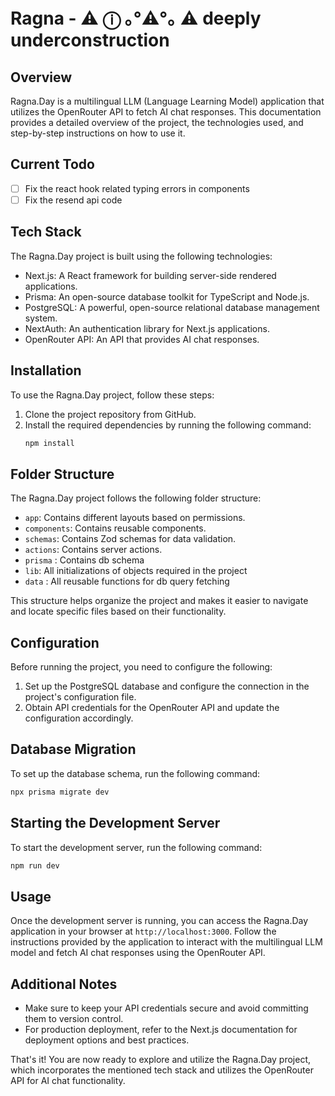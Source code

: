 # Ragna - ⚠︎ ⓘ ｡°⚠︎°｡ ⚠️ deeply underconstruction

## Overview

Ragna.Day is a multilingual LLM (Language Learning Model) application that utilizes the OpenRouter API to fetch AI chat responses. This documentation provides a detailed overview of the project, the technologies used, and step-by-step instructions on how to use it.

## Current Todo

- [ ] Fix the react hook related typing errors in components
- [ ] Fix the resend api code

## Tech Stack

The Ragna.Day project is built using the following technologies:

- Next.js: A React framework for building server-side rendered applications.
- Prisma: An open-source database toolkit for TypeScript and Node.js.
- PostgreSQL: A powerful, open-source relational database management system.
- NextAuth: An authentication library for Next.js applications.
- OpenRouter API: An API that provides AI chat responses.

## Installation

To use the Ragna.Day project, follow these steps:

1. Clone the project repository from GitHub.
2. Install the required dependencies by running the following command:
   ```bash
   npm install
   ```

## Folder Structure

The Ragna.Day project follows the following folder structure:

- `app`: Contains different layouts based on permissions.
- `components`: Contains reusable components.
- `schemas`: Contains Zod schemas for data validation.
- `actions`: Contains server actions.
- `prisma` : Contains db schema
- `lib`: All initializations of objects required in the project
- `data` : All reusable functions for db query fetching

This structure helps organize the project and makes it easier to navigate and locate specific files based on their functionality.

## Configuration

Before running the project, you need to configure the following:

1. Set up the PostgreSQL database and configure the connection in the project's configuration file.
2. Obtain API credentials for the OpenRouter API and update the configuration accordingly.

## Database Migration

To set up the database schema, run the following command:

```bash
npx prisma migrate dev
```

## Starting the Development Server

To start the development server, run the following command:

```bash
npm run dev
```

## Usage

Once the development server is running, you can access the Ragna.Day application in your browser at `http://localhost:3000`. Follow the instructions provided by the application to interact with the multilingual LLM model and fetch AI chat responses using the OpenRouter API.

## Additional Notes

- Make sure to keep your API credentials secure and avoid committing them to version control.
- For production deployment, refer to the Next.js documentation for deployment options and best practices.

That's it! You are now ready to explore and utilize the Ragna.Day project, which incorporates the mentioned tech stack and utilizes the OpenRouter API for AI chat functionality.
